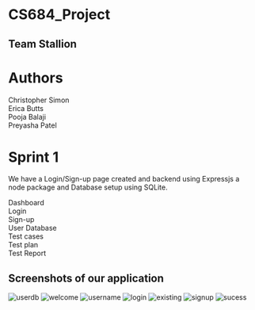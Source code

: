 # CS684_Project

## Team Stallion

# Authors

Christopher Simon\
Erica Butts\
Pooja Balaji\
Preyasha Patel

# Sprint 1 

We have a Login/Sign-up page created and backend using Expressjs a node package and Database setup using SQLite. 

Dashboard\
Login\
Sign-up\
User Database\
Test cases\
Test plan\
Test Report


## Screenshots of our application

![userdb](https://user-images.githubusercontent.com/45910402/155037835-d541f47b-a7cb-46a1-9c31-d5ebfd9858b1.png)
![welcome](https://user-images.githubusercontent.com/45910402/155038312-e6426a7e-2081-4438-859c-d7d668bd6f65.png)
![username](https://user-images.githubusercontent.com/45910402/155037836-2d796934-1a97-443d-9471-a345314a0604.png)
![login](https://user-images.githubusercontent.com/45910402/155037829-d1500aaa-a402-408c-ae62-198313ccd8ec.png)
![existing](https://user-images.githubusercontent.com/45910402/155037827-2dfde6c3-9dad-46fd-b814-ff6c2197c341.png)
![signup](https://user-images.githubusercontent.com/45910402/155037830-f734d8c2-f76f-4702-bf3d-1a05071735c6.png)
![sucess](https://user-images.githubusercontent.com/45910402/155037832-c5b2ae8f-0124-452d-ad67-762b961c51be.png)
